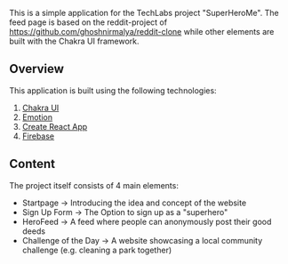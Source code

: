 This is a simple application for the TechLabs project "SuperHeroMe". The feed page is based on the reddit-project of https://github.com/ghoshnirmalya/reddit-clone while other elements are built with the Chakra UI framework.


## Overview

This application is built using the following technologies:

1. [Chakra UI](https://chakra-ui.com/)
2. [Emotion](https://emotion.sh/)
3. [Create React App](https://create-react-app.dev/)
4. [Firebase](https://firebase.google.com/)

## Content

The project itself consists of 4 main elements:
- Startpage 
    -> Introducing the idea and concept of the website
- Sign Up Form
    -> The Option to sign up as a "superhero" 
- HeroFeed
    -> A feed where people can anonymously post their good deeds
- Challenge of the Day
    -> A website showcasing a local community challenge (e.g. cleaning a park together)